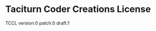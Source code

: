 [//]: # (-------------------------------------------------------------------{c)
[//]: # (                                                                   {c)
[//]: # ( Copyright 2022 Dwij Bavisi <dwijbavisi@gmail.com>                 {c)
[//]: # (                                                                   {c)
[//]: # ( This file is a part of the project:                               {c)
[//]: # (             Taciturn Coder Creations License                      {c)
[//]: # (             https://github.com/TaciturnCoder/TCCL                 {c)
[//]: # (                                                                   {c)
[//]: # ( Licensed under the License:                                       {c)
[//]: # (             Taciturn Coder Creations License                      {c)
[//]: # (             TCCL version:0 patch:0 draft:1                        {c)
[//]: # (                                                                   {c)
[//]: # ( You may not use this file except in compliance with the License   {c)
[//]: # ( You may obtain a copy of the License at:                          {c)
[//]: # (             https://TaciturnCoder.github.io/TCCL/0-0-1            {c)
[//]: # (                                                                   {c)
[//]: # ( See the License for the permissions and limitations.              {c)
[//]: # (                                                                   {c)
[//]: # (-------------------------------------------------------------------{c)

# Taciturn Coder Creations License
TCCL version:0 patch:0 draft:1

